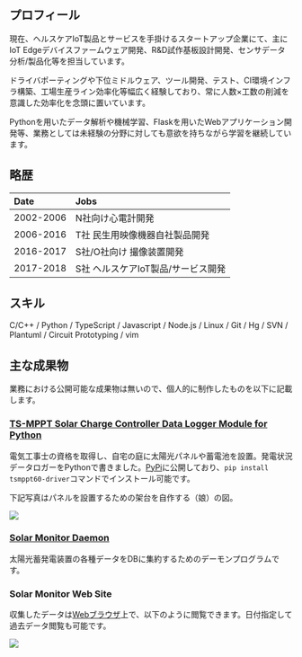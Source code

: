 ## プロフィール

現在、ヘルスケアIoT製品とサービスを手掛けるスタートアップ企業にて、主にIoT Edgeデバイスファームウェア開発、R&D試作基板設計開発、センサデータ分析/製品化等を担当しています。

ドライバポーティングや下位ミドルウェア、ツール開発、テスト、CI環境インフラ構築、工場生産ライン効率化等幅広く経験しており、常に人数×工数の削減を意識した効率化を念頭に置いています。

Pythonを用いたデータ解析や機械学習、Flaskを用いたWebアプリケーション開発等、業務としては未経験の分野に対しても意欲を持ちながら学習を継続しています。

## 略歴

| Date | Jobs |
|:----|:----|
| 2002-2006 | N社向け心電計開発 |
| 2006-2016 | T社 民生用映像機器自社製品開発 |
| 2016-2017 | S社/O社向け 撮像装置開発 |
| 2017-2018 | S社 ヘルスケアIoT製品/サービス開発 |

## スキル

C/C++ / Python / TypeScript / Javascript / Node.js / Linux / Git / Hg / SVN / Plantuml / Circuit Prototyping / vim

## 主な成果物

業務における公開可能な成果物は無いので、個人的に制作したものを以下に記載します。

### [TS-MPPT Solar Charge Controller Data Logger Module for Python](https://pypi.org/project/tsmppt60-driver/)

電気工事士の資格を取得し、自宅の庭に太陽光パネルや蓄電池を設置。発電状況データロガーをPythonで書きました。[PyPi](https://pypi.org/project/tsmppt60-driver/)に公開しており、`pip install tsmppt60-driver`コマンドでインストール可能です。

下記写真はパネルを設置するための架台を自作する（娘）の図。

![](https://farm1.staticflickr.com/778/23246846115_6b302c0b24_z_d.jpg)

### [Solar Monitor Daemon](https://github.com/dodo5522/solar_monitor)

太陽光蓄発電装置の各種データをDBに集約するためのデーモンプログラムです。

### Solar Monitor Web Site

収集したデータは[Webブラウザ](http://grid.uribou.mydns.jp)上で、以下のように閲覧できます。日付指定して過去データ閲覧も可能です。

![](https://farm5.staticflickr.com/4209/35086175820_e43aa99a9d_z_d.jpg)

